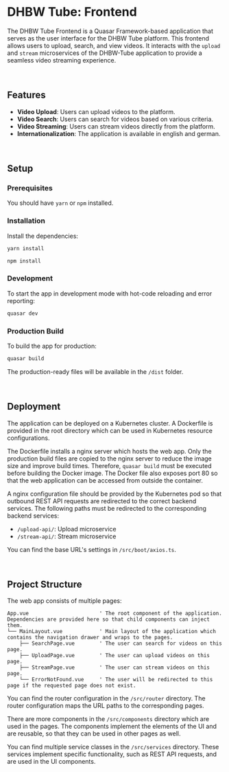 # DHBW Tube: Frontend
The DHBW Tube Frontend is a Quasar Framework-based application that serves as the user interface for the DHBW Tube platform.
This frontend allows users to upload, search, and view videos.
It interacts with the `upload` and `stream` microservices of the DHBW-Tube application to provide a seamless video streaming experience.

<br>

## Features
- **Video Upload**: Users can upload videos to the platform.
- **Video Search**: Users can search for videos based on various criteria.
- **Video Streaming**: Users can stream videos directly from the platform.
- **Internationalization**: The application is available in english and german.

<br>

## Setup
### Prerequisites
You should have `yarn` or `npm` installed.

### Installation
Install the dependencies:
```bash
yarn install
```
```bash
npm install
```

### Development
To start the app in development mode with hot-code reloading and error reporting:
```bash
quasar dev
```

### Production Build
To build the app for production:
```bash
quasar build
```
The production-ready files will be available in the `/dist` folder.

<br>

## Deployment
The application can be deployed on a Kubernetes cluster. A Dockerfile is provided in the root directory which can be used in Kubernetes resource configurations.

The Dockerfile installs a nginx server which hosts the web app. Only the production build files are copied to the nginx server to reduce the image size and improve build times.
Therefore, `quasar build` must be executed before building the Docker image.
The Docker file also exposes port 80 so that the web application can be accessed from outside the container.

A nginx configuration file should be provided by the Kubernetes pod so that outbound REST API requests are redirected to the correct backend services.
The following paths must be redirected to the corresponding backend services:
- `/upload-api/`: Upload microservice
- `/stream-api/`: Stream microservice

You can find the base URL's settings in `/src/boot/axios.ts`.

<br>

## Project Structure
The web app consists of multiple pages:
```
App.vue                       ' The root component of the application. Dependencies are provided here so that child components can inject them.
└── MainLayout.vue            ' Main layout of the application which contains the navigation drawer and wraps to the pages.
    ├── SearchPage.vue        ' The user can search for videos on this page.
    ├── UploadPage.vue        ' The user can upload videos on this page.
    ├── StreamPage.vue        ' The user can stream videos on this page.
    └── ErrorNotFound.vue     ' The user will be redirected to this page if the requested page does not exist.
```

You can find the router configuration in the `/src/router` directory.
The router configuration maps the URL paths to the corresponding pages.

There are more components in the `/src/components` directory which are used in the pages.
The components implement the elements of the UI and are reusable, so that they can be used in other pages as well.

You can find multiple service classes in the `/src/services` directory.
These services implement specific functionality, such as REST API requests, and are used in the UI components.
